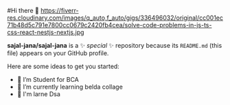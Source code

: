 #Hi there 👋
https://fiverr-res.cloudinary.com/images/q_auto,f_auto/gigs/336496032/original/cc001ec71b48d5c791e7800cc0679c2420fb4cea/solve-code-problems-in-js-ts-css-react-nestjs-nextjs.jpg

**sajal-jana/sajal-jana** is a ✨ _special_ ✨ repository because its `README.md` (this file) appears on your GitHub profile.

Here are some ideas to get you started:

- 🔭 I’m Student for BCA
- 🌱 I’m currently learning belda collage
- 📖 I'm larne Dsa
